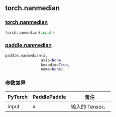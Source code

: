 ## torch.nanmedian
### [torch.nanmedian](https://pytorch.org/docs/stable/generated/torch.nanmedian.html?highlight=nanmedian#torch.nanmedian)

```python
torch.nanmedian(input)
```

### [paddle.nanmedian](https://www.paddlepaddle.org.cn/documentation/docs/zh/api/paddle/nanmedian_cn.html#nanmedian)

```python
paddle.nanmedian(x,
                axis=None,
                keepdim=True,
                name=None)
```
### 参数差异
| PyTorch       | PaddlePaddle | 备注                                                   |
| ------------- | ------------ | ------------------------------------------------------ |
| input        | x            | 输入的 Tensor。                   |
